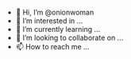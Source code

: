 - 👋 Hi, I’m @onionwoman
- 👀 I’m interested in ...
- 🌱 I’m currently learning ...
- 💞️ I’m looking to collaborate on ...
- 📫 How to reach me ...

<!---
onionwoman/onionwoman is a ✨ special ✨ repository because its `README.md` (this file) appears on your GitHub profile.
You can click the Preview link to take a look at your changes.
--->
